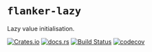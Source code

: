 `flanker-lazy`
===
Lazy value initialisation.

[![Crates.io](https://img.shields.io/crates/v/flanker-lazy?style=flat-square&logo=rust)](https://crates.io/crates/flanker-lazy)
[![docs.rs](https://img.shields.io/badge/docs.rs-flanker_assert_str-blue?style=flat-square&logo=docs.rs)](https://docs.rs/flanker-lazy)
[![Build Status](https://img.shields.io/github/actions/workflow/status/obsidiandynamics/flanker/master.yml?branch=master&style=flat-square&logo=github)](https://github.com/obsidiandynamics/flanker/actions/workflows/master.yml)
[![codecov](https://img.shields.io/codecov/c/github/obsidiandynamics/flanker/master?style=flat-square&logo=codecov)](https://codecov.io/gh/obsidiandynamics/flanker)